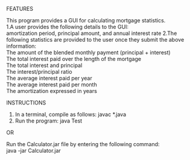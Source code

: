  FEATURES
 
 This program provides a GUI for calculating mortgage statistics.  
 1.A user provides the following details to the GUI:  
	amortization period, principal amount, and annual interest rate
2.The following statistics are provided to the user once they submit the above information:  
  The amount of the blended monthly payment (principal + interest)  
  The total interest paid over the length of the mortgage  
  The total interest and principal  
  The interest/principal ratio  
  The average interest paid per year  
  The average interest paid per month  
  The amortization expressed in years  

 


INSTRUCTIONS  


1. In a terminal, compile as follows:
	javac *.java
2. Run the program:
	java Test
	
OR  

Run the Calculator.jar file by entering the following command:  
	java -jar Calculator.jar
